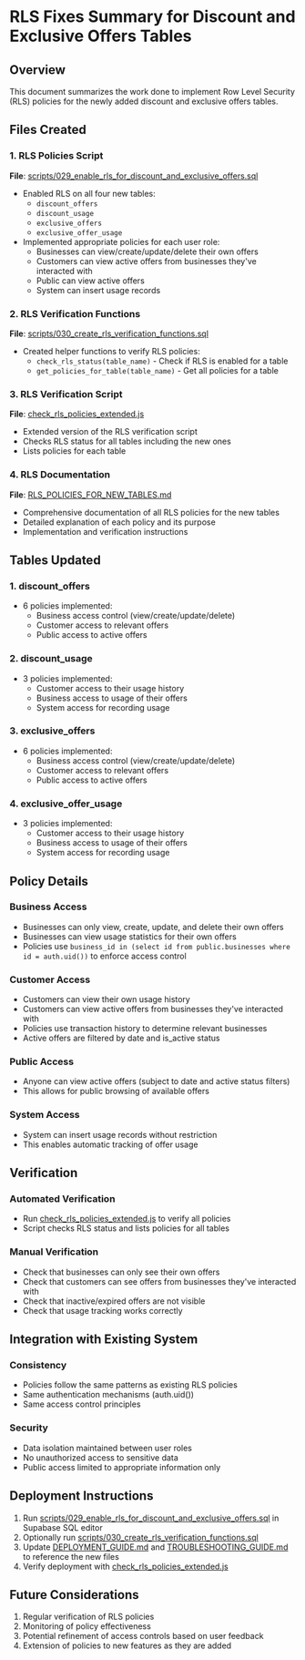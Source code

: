 # RLS Fixes Summary for Discount and Exclusive Offers Tables

## Overview
This document summarizes the work done to implement Row Level Security (RLS) policies for the newly added discount and exclusive offers tables.

## Files Created

### 1. RLS Policies Script
**File**: [scripts/029_enable_rls_for_discount_and_exclusive_offers.sql](file:///c%3A/Users/User/OneDrive/Desktop/giya/scripts/029_enable_rls_for_discount_and_exclusive_offers.sql)
- Enabled RLS on all four new tables:
  - `discount_offers`
  - `discount_usage`
  - `exclusive_offers`
  - `exclusive_offer_usage`
- Implemented appropriate policies for each user role:
  - Businesses can view/create/update/delete their own offers
  - Customers can view active offers from businesses they've interacted with
  - Public can view active offers
  - System can insert usage records

### 2. RLS Verification Functions
**File**: [scripts/030_create_rls_verification_functions.sql](file:///c%3A/Users/User/OneDrive/Desktop/giya/scripts/030_create_rls_verification_functions.sql)
- Created helper functions to verify RLS policies:
  - `check_rls_status(table_name)` - Check if RLS is enabled for a table
  - `get_policies_for_table(table_name)` - Get all policies for a table

### 3. RLS Verification Script
**File**: [check_rls_policies_extended.js](file:///c%3A/Users/User/OneDrive/Desktop/giya/check_rls_policies_extended.js)
- Extended version of the RLS verification script
- Checks RLS status for all tables including the new ones
- Lists policies for each table

### 4. RLS Documentation
**File**: [RLS_POLICIES_FOR_NEW_TABLES.md](file:///c%3A/Users/User/OneDrive/Desktop/giya/RLS_POLICIES_FOR_NEW_TABLES.md)
- Comprehensive documentation of all RLS policies for the new tables
- Detailed explanation of each policy and its purpose
- Implementation and verification instructions

## Tables Updated

### 1. discount_offers
- 6 policies implemented:
  - Business access control (view/create/update/delete)
  - Customer access to relevant offers
  - Public access to active offers

### 2. discount_usage
- 3 policies implemented:
  - Customer access to their usage history
  - Business access to usage of their offers
  - System access for recording usage

### 3. exclusive_offers
- 6 policies implemented:
  - Business access control (view/create/update/delete)
  - Customer access to relevant offers
  - Public access to active offers

### 4. exclusive_offer_usage
- 3 policies implemented:
  - Customer access to their usage history
  - Business access to usage of their offers
  - System access for recording usage

## Policy Details

### Business Access
- Businesses can only view, create, update, and delete their own offers
- Businesses can view usage statistics for their own offers
- Policies use `business_id in (select id from public.businesses where id = auth.uid())` to enforce access control

### Customer Access
- Customers can view their own usage history
- Customers can view active offers from businesses they've interacted with
- Policies use transaction history to determine relevant businesses
- Active offers are filtered by date and is_active status

### Public Access
- Anyone can view active offers (subject to date and active status filters)
- This allows for public browsing of available offers

### System Access
- System can insert usage records without restriction
- This enables automatic tracking of offer usage

## Verification

### Automated Verification
- Run [check_rls_policies_extended.js](file:///c%3A/Users/User/OneDrive/Desktop/giya/check_rls_policies_extended.js) to verify all policies
- Script checks RLS status and lists policies for all tables

### Manual Verification
- Check that businesses can only see their own offers
- Check that customers can see offers from businesses they've interacted with
- Check that inactive/expired offers are not visible
- Check that usage tracking works correctly

## Integration with Existing System

### Consistency
- Policies follow the same patterns as existing RLS policies
- Same authentication mechanisms (auth.uid())
- Same access control principles

### Security
- Data isolation maintained between user roles
- No unauthorized access to sensitive data
- Public access limited to appropriate information only

## Deployment Instructions

1. Run [scripts/029_enable_rls_for_discount_and_exclusive_offers.sql](file:///c%3A/Users/User/OneDrive/Desktop/giya/scripts/029_enable_rls_for_discount_and_exclusive_offers.sql) in Supabase SQL editor
2. Optionally run [scripts/030_create_rls_verification_functions.sql](file:///c%3A/Users/User/OneDrive/Desktop/giya/scripts/030_create_rls_verification_functions.sql)
3. Update [DEPLOYMENT_GUIDE.md](file:///c%3A/Users/User/OneDrive/Desktop/giya/DEPLOYMENT_GUIDE.md) and [TROUBLESHOOTING_GUIDE.md](file:///c%3A/Users/User/OneDrive/Desktop/giya/TROUBLESHOOTING_GUIDE.md) to reference the new files
4. Verify deployment with [check_rls_policies_extended.js](file:///c%3A/Users/User/OneDrive/Desktop/giya/check_rls_policies_extended.js)

## Future Considerations

1. Regular verification of RLS policies
2. Monitoring of policy effectiveness
3. Potential refinement of access controls based on user feedback
4. Extension of policies to new features as they are added